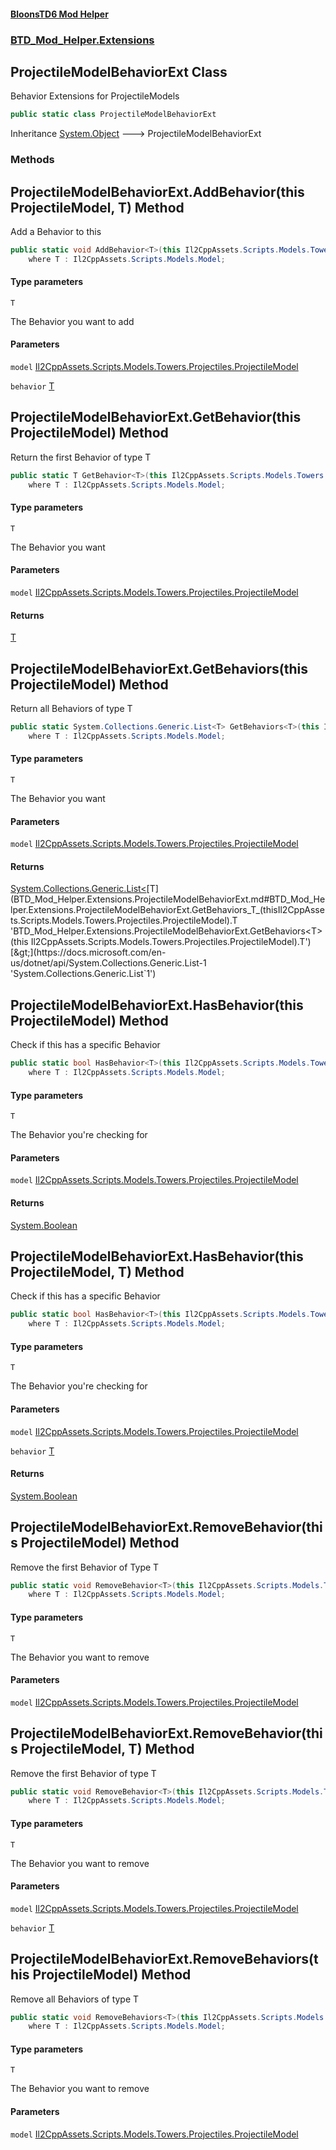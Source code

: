 #### [BloonsTD6 Mod Helper](README.md 'README')
### [BTD_Mod_Helper.Extensions](README.md#BTD_Mod_Helper.Extensions 'BTD_Mod_Helper.Extensions')

## ProjectileModelBehaviorExt Class

Behavior Extensions for ProjectileModels

```csharp
public static class ProjectileModelBehaviorExt
```

Inheritance [System.Object](https://docs.microsoft.com/en-us/dotnet/api/System.Object 'System.Object') &#129106; ProjectileModelBehaviorExt
### Methods

<a name='BTD_Mod_Helper.Extensions.ProjectileModelBehaviorExt.AddBehavior_T_(thisIl2CppAssets.Scripts.Models.Towers.Projectiles.ProjectileModel,T)'></a>

## ProjectileModelBehaviorExt.AddBehavior<T>(this ProjectileModel, T) Method

Add a Behavior to this

```csharp
public static void AddBehavior<T>(this Il2CppAssets.Scripts.Models.Towers.Projectiles.ProjectileModel model, T behavior)
    where T : Il2CppAssets.Scripts.Models.Model;
```
#### Type parameters

<a name='BTD_Mod_Helper.Extensions.ProjectileModelBehaviorExt.AddBehavior_T_(thisIl2CppAssets.Scripts.Models.Towers.Projectiles.ProjectileModel,T).T'></a>

`T`

The Behavior you want to add
#### Parameters

<a name='BTD_Mod_Helper.Extensions.ProjectileModelBehaviorExt.AddBehavior_T_(thisIl2CppAssets.Scripts.Models.Towers.Projectiles.ProjectileModel,T).model'></a>

`model` [Il2CppAssets.Scripts.Models.Towers.Projectiles.ProjectileModel](https://docs.microsoft.com/en-us/dotnet/api/Il2CppAssets.Scripts.Models.Towers.Projectiles.ProjectileModel 'Il2CppAssets.Scripts.Models.Towers.Projectiles.ProjectileModel')

<a name='BTD_Mod_Helper.Extensions.ProjectileModelBehaviorExt.AddBehavior_T_(thisIl2CppAssets.Scripts.Models.Towers.Projectiles.ProjectileModel,T).behavior'></a>

`behavior` [T](BTD_Mod_Helper.Extensions.ProjectileModelBehaviorExt.md#BTD_Mod_Helper.Extensions.ProjectileModelBehaviorExt.AddBehavior_T_(thisIl2CppAssets.Scripts.Models.Towers.Projectiles.ProjectileModel,T).T 'BTD_Mod_Helper.Extensions.ProjectileModelBehaviorExt.AddBehavior<T>(this Il2CppAssets.Scripts.Models.Towers.Projectiles.ProjectileModel, T).T')

<a name='BTD_Mod_Helper.Extensions.ProjectileModelBehaviorExt.GetBehavior_T_(thisIl2CppAssets.Scripts.Models.Towers.Projectiles.ProjectileModel)'></a>

## ProjectileModelBehaviorExt.GetBehavior<T>(this ProjectileModel) Method

Return the first Behavior of type T

```csharp
public static T GetBehavior<T>(this Il2CppAssets.Scripts.Models.Towers.Projectiles.ProjectileModel model)
    where T : Il2CppAssets.Scripts.Models.Model;
```
#### Type parameters

<a name='BTD_Mod_Helper.Extensions.ProjectileModelBehaviorExt.GetBehavior_T_(thisIl2CppAssets.Scripts.Models.Towers.Projectiles.ProjectileModel).T'></a>

`T`

The Behavior you want
#### Parameters

<a name='BTD_Mod_Helper.Extensions.ProjectileModelBehaviorExt.GetBehavior_T_(thisIl2CppAssets.Scripts.Models.Towers.Projectiles.ProjectileModel).model'></a>

`model` [Il2CppAssets.Scripts.Models.Towers.Projectiles.ProjectileModel](https://docs.microsoft.com/en-us/dotnet/api/Il2CppAssets.Scripts.Models.Towers.Projectiles.ProjectileModel 'Il2CppAssets.Scripts.Models.Towers.Projectiles.ProjectileModel')

#### Returns
[T](BTD_Mod_Helper.Extensions.ProjectileModelBehaviorExt.md#BTD_Mod_Helper.Extensions.ProjectileModelBehaviorExt.GetBehavior_T_(thisIl2CppAssets.Scripts.Models.Towers.Projectiles.ProjectileModel).T 'BTD_Mod_Helper.Extensions.ProjectileModelBehaviorExt.GetBehavior<T>(this Il2CppAssets.Scripts.Models.Towers.Projectiles.ProjectileModel).T')

<a name='BTD_Mod_Helper.Extensions.ProjectileModelBehaviorExt.GetBehaviors_T_(thisIl2CppAssets.Scripts.Models.Towers.Projectiles.ProjectileModel)'></a>

## ProjectileModelBehaviorExt.GetBehaviors<T>(this ProjectileModel) Method

Return all Behaviors of type T

```csharp
public static System.Collections.Generic.List<T> GetBehaviors<T>(this Il2CppAssets.Scripts.Models.Towers.Projectiles.ProjectileModel model)
    where T : Il2CppAssets.Scripts.Models.Model;
```
#### Type parameters

<a name='BTD_Mod_Helper.Extensions.ProjectileModelBehaviorExt.GetBehaviors_T_(thisIl2CppAssets.Scripts.Models.Towers.Projectiles.ProjectileModel).T'></a>

`T`

The Behavior you want
#### Parameters

<a name='BTD_Mod_Helper.Extensions.ProjectileModelBehaviorExt.GetBehaviors_T_(thisIl2CppAssets.Scripts.Models.Towers.Projectiles.ProjectileModel).model'></a>

`model` [Il2CppAssets.Scripts.Models.Towers.Projectiles.ProjectileModel](https://docs.microsoft.com/en-us/dotnet/api/Il2CppAssets.Scripts.Models.Towers.Projectiles.ProjectileModel 'Il2CppAssets.Scripts.Models.Towers.Projectiles.ProjectileModel')

#### Returns
[System.Collections.Generic.List&lt;](https://docs.microsoft.com/en-us/dotnet/api/System.Collections.Generic.List-1 'System.Collections.Generic.List`1')[T](BTD_Mod_Helper.Extensions.ProjectileModelBehaviorExt.md#BTD_Mod_Helper.Extensions.ProjectileModelBehaviorExt.GetBehaviors_T_(thisIl2CppAssets.Scripts.Models.Towers.Projectiles.ProjectileModel).T 'BTD_Mod_Helper.Extensions.ProjectileModelBehaviorExt.GetBehaviors<T>(this Il2CppAssets.Scripts.Models.Towers.Projectiles.ProjectileModel).T')[&gt;](https://docs.microsoft.com/en-us/dotnet/api/System.Collections.Generic.List-1 'System.Collections.Generic.List`1')

<a name='BTD_Mod_Helper.Extensions.ProjectileModelBehaviorExt.HasBehavior_T_(thisIl2CppAssets.Scripts.Models.Towers.Projectiles.ProjectileModel)'></a>

## ProjectileModelBehaviorExt.HasBehavior<T>(this ProjectileModel) Method

Check if this has a specific Behavior

```csharp
public static bool HasBehavior<T>(this Il2CppAssets.Scripts.Models.Towers.Projectiles.ProjectileModel model)
    where T : Il2CppAssets.Scripts.Models.Model;
```
#### Type parameters

<a name='BTD_Mod_Helper.Extensions.ProjectileModelBehaviorExt.HasBehavior_T_(thisIl2CppAssets.Scripts.Models.Towers.Projectiles.ProjectileModel).T'></a>

`T`

The Behavior you're checking for
#### Parameters

<a name='BTD_Mod_Helper.Extensions.ProjectileModelBehaviorExt.HasBehavior_T_(thisIl2CppAssets.Scripts.Models.Towers.Projectiles.ProjectileModel).model'></a>

`model` [Il2CppAssets.Scripts.Models.Towers.Projectiles.ProjectileModel](https://docs.microsoft.com/en-us/dotnet/api/Il2CppAssets.Scripts.Models.Towers.Projectiles.ProjectileModel 'Il2CppAssets.Scripts.Models.Towers.Projectiles.ProjectileModel')

#### Returns
[System.Boolean](https://docs.microsoft.com/en-us/dotnet/api/System.Boolean 'System.Boolean')

<a name='BTD_Mod_Helper.Extensions.ProjectileModelBehaviorExt.HasBehavior_T_(thisIl2CppAssets.Scripts.Models.Towers.Projectiles.ProjectileModel,T)'></a>

## ProjectileModelBehaviorExt.HasBehavior<T>(this ProjectileModel, T) Method

Check if this has a specific Behavior

```csharp
public static bool HasBehavior<T>(this Il2CppAssets.Scripts.Models.Towers.Projectiles.ProjectileModel model, out T behavior)
    where T : Il2CppAssets.Scripts.Models.Model;
```
#### Type parameters

<a name='BTD_Mod_Helper.Extensions.ProjectileModelBehaviorExt.HasBehavior_T_(thisIl2CppAssets.Scripts.Models.Towers.Projectiles.ProjectileModel,T).T'></a>

`T`

The Behavior you're checking for
#### Parameters

<a name='BTD_Mod_Helper.Extensions.ProjectileModelBehaviorExt.HasBehavior_T_(thisIl2CppAssets.Scripts.Models.Towers.Projectiles.ProjectileModel,T).model'></a>

`model` [Il2CppAssets.Scripts.Models.Towers.Projectiles.ProjectileModel](https://docs.microsoft.com/en-us/dotnet/api/Il2CppAssets.Scripts.Models.Towers.Projectiles.ProjectileModel 'Il2CppAssets.Scripts.Models.Towers.Projectiles.ProjectileModel')

<a name='BTD_Mod_Helper.Extensions.ProjectileModelBehaviorExt.HasBehavior_T_(thisIl2CppAssets.Scripts.Models.Towers.Projectiles.ProjectileModel,T).behavior'></a>

`behavior` [T](BTD_Mod_Helper.Extensions.ProjectileModelBehaviorExt.md#BTD_Mod_Helper.Extensions.ProjectileModelBehaviorExt.HasBehavior_T_(thisIl2CppAssets.Scripts.Models.Towers.Projectiles.ProjectileModel,T).T 'BTD_Mod_Helper.Extensions.ProjectileModelBehaviorExt.HasBehavior<T>(this Il2CppAssets.Scripts.Models.Towers.Projectiles.ProjectileModel, T).T')

#### Returns
[System.Boolean](https://docs.microsoft.com/en-us/dotnet/api/System.Boolean 'System.Boolean')

<a name='BTD_Mod_Helper.Extensions.ProjectileModelBehaviorExt.RemoveBehavior_T_(thisIl2CppAssets.Scripts.Models.Towers.Projectiles.ProjectileModel)'></a>

## ProjectileModelBehaviorExt.RemoveBehavior<T>(this ProjectileModel) Method

Remove the first Behavior of Type T

```csharp
public static void RemoveBehavior<T>(this Il2CppAssets.Scripts.Models.Towers.Projectiles.ProjectileModel model)
    where T : Il2CppAssets.Scripts.Models.Model;
```
#### Type parameters

<a name='BTD_Mod_Helper.Extensions.ProjectileModelBehaviorExt.RemoveBehavior_T_(thisIl2CppAssets.Scripts.Models.Towers.Projectiles.ProjectileModel).T'></a>

`T`

The Behavior you want to remove
#### Parameters

<a name='BTD_Mod_Helper.Extensions.ProjectileModelBehaviorExt.RemoveBehavior_T_(thisIl2CppAssets.Scripts.Models.Towers.Projectiles.ProjectileModel).model'></a>

`model` [Il2CppAssets.Scripts.Models.Towers.Projectiles.ProjectileModel](https://docs.microsoft.com/en-us/dotnet/api/Il2CppAssets.Scripts.Models.Towers.Projectiles.ProjectileModel 'Il2CppAssets.Scripts.Models.Towers.Projectiles.ProjectileModel')

<a name='BTD_Mod_Helper.Extensions.ProjectileModelBehaviorExt.RemoveBehavior_T_(thisIl2CppAssets.Scripts.Models.Towers.Projectiles.ProjectileModel,T)'></a>

## ProjectileModelBehaviorExt.RemoveBehavior<T>(this ProjectileModel, T) Method

Remove the first Behavior of type T

```csharp
public static void RemoveBehavior<T>(this Il2CppAssets.Scripts.Models.Towers.Projectiles.ProjectileModel model, T behavior)
    where T : Il2CppAssets.Scripts.Models.Model;
```
#### Type parameters

<a name='BTD_Mod_Helper.Extensions.ProjectileModelBehaviorExt.RemoveBehavior_T_(thisIl2CppAssets.Scripts.Models.Towers.Projectiles.ProjectileModel,T).T'></a>

`T`

The Behavior you want to remove
#### Parameters

<a name='BTD_Mod_Helper.Extensions.ProjectileModelBehaviorExt.RemoveBehavior_T_(thisIl2CppAssets.Scripts.Models.Towers.Projectiles.ProjectileModel,T).model'></a>

`model` [Il2CppAssets.Scripts.Models.Towers.Projectiles.ProjectileModel](https://docs.microsoft.com/en-us/dotnet/api/Il2CppAssets.Scripts.Models.Towers.Projectiles.ProjectileModel 'Il2CppAssets.Scripts.Models.Towers.Projectiles.ProjectileModel')

<a name='BTD_Mod_Helper.Extensions.ProjectileModelBehaviorExt.RemoveBehavior_T_(thisIl2CppAssets.Scripts.Models.Towers.Projectiles.ProjectileModel,T).behavior'></a>

`behavior` [T](BTD_Mod_Helper.Extensions.ProjectileModelBehaviorExt.md#BTD_Mod_Helper.Extensions.ProjectileModelBehaviorExt.RemoveBehavior_T_(thisIl2CppAssets.Scripts.Models.Towers.Projectiles.ProjectileModel,T).T 'BTD_Mod_Helper.Extensions.ProjectileModelBehaviorExt.RemoveBehavior<T>(this Il2CppAssets.Scripts.Models.Towers.Projectiles.ProjectileModel, T).T')

<a name='BTD_Mod_Helper.Extensions.ProjectileModelBehaviorExt.RemoveBehaviors_T_(thisIl2CppAssets.Scripts.Models.Towers.Projectiles.ProjectileModel)'></a>

## ProjectileModelBehaviorExt.RemoveBehaviors<T>(this ProjectileModel) Method

Remove all Behaviors of type T

```csharp
public static void RemoveBehaviors<T>(this Il2CppAssets.Scripts.Models.Towers.Projectiles.ProjectileModel model)
    where T : Il2CppAssets.Scripts.Models.Model;
```
#### Type parameters

<a name='BTD_Mod_Helper.Extensions.ProjectileModelBehaviorExt.RemoveBehaviors_T_(thisIl2CppAssets.Scripts.Models.Towers.Projectiles.ProjectileModel).T'></a>

`T`

The Behavior you want to remove
#### Parameters

<a name='BTD_Mod_Helper.Extensions.ProjectileModelBehaviorExt.RemoveBehaviors_T_(thisIl2CppAssets.Scripts.Models.Towers.Projectiles.ProjectileModel).model'></a>

`model` [Il2CppAssets.Scripts.Models.Towers.Projectiles.ProjectileModel](https://docs.microsoft.com/en-us/dotnet/api/Il2CppAssets.Scripts.Models.Towers.Projectiles.ProjectileModel 'Il2CppAssets.Scripts.Models.Towers.Projectiles.ProjectileModel')